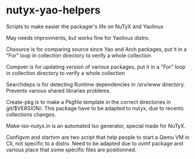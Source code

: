 # nutyx-yao-helpers
Scripts to make easier the packager's life on NuTyX and Yaolinux

May needs improvments, but works fine for Yaolinux distro.

Chsource is for comparing source since Yao and Arch packages, put it in a "For" loop in collection directory to verify a whole collection

Compver is for updating version of various packages, put it in a "For" loop in collection directory to verify a whole collection

Searchdeps is for detecting Runtime dependencies in /srv/www directory. Prevents various shared libraries problems.

Create-pkg is to make a Pkgfile template in the correct directories in git/$VERSION/. This package have to be adapted to nutyx, due to recents collections changes.

Make-iso-nutyx.in is an automated Iso generator, special made for NuTyX.

Configvm and startvm are two script that help people to start a Qemu VM in Cli, not specific to a distro. Need to be adapted due to ovmf package and various place that some specific files are positionned.

